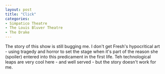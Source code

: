 ```yaml
---
layout: post
title: "Click"
categories:
- Simpatico Theatre
- The Louis Bluver Theatre
- The Drake
---
```


The story of this show is still bugging me. I don't get Fresh's hypocritical art - using tragedy and horror to set the stage when it's part of the reason she (spoiler) entered into this predicament in the first life. Teh technological leaps are very cool here - and well served - but the story doesn't work for me.
